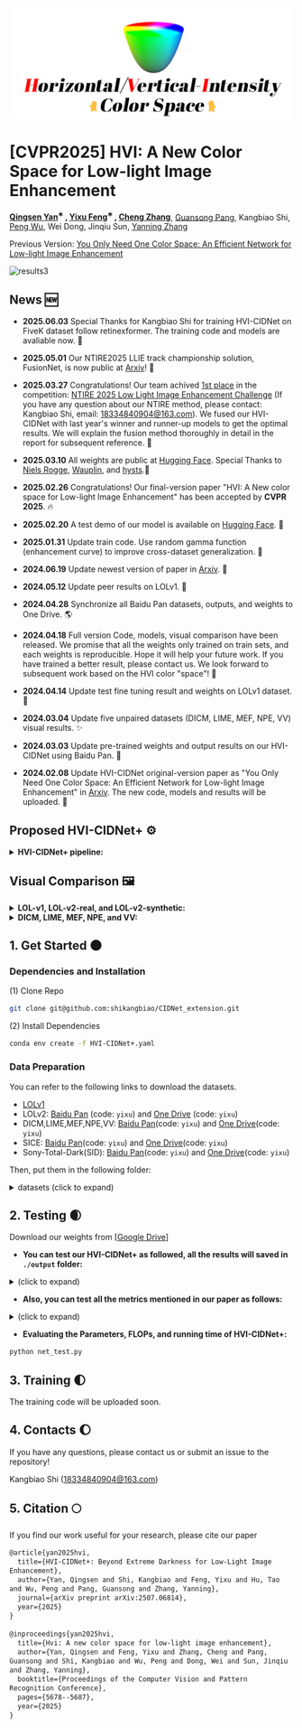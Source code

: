 &nbsp;

<p align="center"> <img src="pic/logo.png" width="500px"> </p>

# [CVPR2025] HVI: A New Color Space for Low-light Image Enhancement

**[Qingsen Yan](https://scholar.google.com/citations?user=BSGy3foAAAAJ)<sup>∗ </sup>, [Yixu Feng](https://scholar.google.com/citations?user=WljJ2HUAAAAJ)<sup>∗ </sup>, [Cheng Zhang](https://scholar.google.com/citations?user=L_Av9NcAAAAJ)**,  [Guansong Pang](https://scholar.google.com/citations?user=1ZO7pHkAAAAJ), Kangbiao Shi, [Peng Wu](https://scholar.google.com/citations?user=QkNqUH4AAAAJ), Wei Dong, Jinqiu Sun,  [Yanning Zhang](https://scholar.google.com/citations?user=-wzlS7QAAAAJ)

Previous Version: [You Only Need One Color Space: An Efficient Network for Low-light Image Enhancement](https://arxiv.org/abs/2402.05809)

![results3](./pic/ui.png)

</details>

## News 🆕
- **2025.06.03** Special Thanks for Kangbiao Shi for training HVI-CIDNet on FiveK dataset follow retinexformer. The training code and models are avaliable now. 🔆
- **2025.05.01** Our NTIRE2025 LLIE track championship solution, FusionNet, is now public at [Arxiv](https://arxiv.org/pdf/2504.19295)! 📝
- **2025.03.27** Congratulations! Our team achived [1st place](https://drive.google.com/file/d/1CSXNssZQK5Y_KUWUx3_nYLv-plJn_K43/view) in the competition: [NTIRE 2025 Low Light Image Enhancement Challenge](https://codalab.lisn.upsaclay.fr/competitions/21636) (If you have any question about our NTIRE method, please contact: Kangbiao Shi, email: 18334840904@163.com). We fused our HVI-CIDNet with last year's winner and runner-up models to get the optimal results. We will explain the fusion method thoroughly in detail in the report for subsequent reference. 🚀
- **2025.03.10** All weights are public at [Hugging Face](https://huggingface.co/papers/2502.20272). Special Thanks to [Niels Rogge](https://github.com/NielsRogge), [Wauplin](https://github.com/Wauplin), and [hysts](https://huggingface.co/hysts).🔆
- **2025.02.26** Congratulations! Our final-version paper "HVI: A New color space for Low-light Image Enhancement" has been accepted by **CVPR 2025**. 🔥
- **2025.02.20** A test demo of our model is available on [Hugging Face](https://huggingface.co/spaces/Fediory/HVI-CIDNet_Low-light-Image-Enhancement_). 🤗
- **2025.01.31** Update train code. Use random gamma function (enhancement curve) to improve cross-dataset generalization. 🔆
- **2024.06.19** Update newest version of paper in [Arxiv](https://arxiv.org/abs/2402.05809). 📝
- **2024.05.12** Update peer results on LOLv1. 🤝
- **2024.04.28** Synchronize all Baidu Pan datasets, outputs, and weights to One Drive. 🌎
- **2024.04.18** Full version Code, models, visual comparison have been released. We promise that all the weights only trained on train sets, and each weights is reproducible. Hope it will help your future work. If you have trained a better result, please contact us. We look forward to subsequent work based on the HVI color "space"! 💎

- **2024.04.14** Update test fine tuning result and weights on LOLv1 dataset. 🧾

- **2024.03.04** Update five unpaired datasets (DICM, LIME, MEF, NPE, VV) visual results. ✨

- **2024.03.03** Update pre-trained weights and output results on our HVI-CIDNet using Baidu Pan. 🧾

- **2024.02.08** Update HVI-CIDNet original-version paper as "You Only Need One Color Space: An Efficient Network for Low-light Image Enhancement" in [Arxiv](https://arxiv.org/abs/2402.05809v1). The new code, models and results will be uploaded. 🎈



## Proposed HVI-CIDNet+ ⚙ 

<details close>
<summary><b>HVI-CIDNet+ pipeline:</b></summary>

![results3](./pic/pipeline.png)

</details>

## Visual Comparison 🖼 
<details close>
<summary><b>LOL-v1, LOL-v2-real, and LOL-v2-synthetic:</b></summary>

![results1](./pic/LOL.png)

</details>

<details close>
<summary><b>DICM, LIME, MEF, NPE, and VV:</b></summary>

![results2](./pic/unpaired.png)


</details>

## 1. Get Started 🌑

### Dependencies and Installation

(1) Clone Repo

```bash
git clone git@github.com:shikangbiao/CIDNet_extension.git
```

(2) Install Dependencies

```bash
conda env create -f HVI-CIDNet+.yaml
```


### Data Preparation

You can refer to the following links to download the datasets.

- [LOLv1](https://daooshee.github.io/BMVC2018website/)
- LOLv2: [Baidu Pan](https://pan.baidu.com/s/17KTa-6GUUW22Q49D5DhhWw?pwd=yixu) (code: `yixu`) and  [One Drive](https://1drv.ms/u/c/2985db836826d183/EYPRJmiD24UggCmCAQAAAAABEbg62rx0FG21FwLQq0jzLg?e=Im12UA) (code: `yixu`) 
- DICM,LIME,MEF,NPE,VV: [Baidu Pan](https://pan.baidu.com/s/1FZ5HWT30eghGuaAqqpJGaw?pwd=yixu)(code: `yixu`) and [One Drive](https://1drv.ms/f/s!AoPRJmiD24UphBNGBbsDmSwppNPf?e=2yGImv)(code: `yixu`)
- SICE: [Baidu Pan](https://pan.baidu.com/s/13ghnpTBfDli3mAzE3vnwHg?pwd=yixu)(code: `yixu`) and [One Drive](https://1drv.ms/u/s!AoPRJmiD24UphAlaTIekdMLwLZnA?e=WxrfOa)(code: `yixu`)
- Sony-Total-Dark(SID): [Baidu Pan](https://pan.baidu.com/s/1mpbwVscbAfQJtkrrzBzJng?pwd=yixu)(code: `yixu`) and [One Drive](https://1drv.ms/u/s!AoPRJmiD24UphAie9l0DuMN20PB7?e=Zc5DcA)(code: `yixu`)

Then, put them in the following folder:

<details close> <summary>datasets (click to expand)</summary>

```
├── datasets
	├── DICM
	├── LIME
	├── LOLdataset
		├── our485
			├──low
			├──high
		├── eval15
			├──low
			├──high
	├── LOLv2
		├── Real_captured
			├── Train
				├── Low
				├── Normal
			├── Test
				├── Low
				├── Normal
		├── Synthetic
			├── Train
				├── Low
				├── Normal
			├── Test
				├── Low
				├── Normal
	├── MEF
	├── NPE
	├── SICE
		├── Dataset
			├── eval
				├── target
				├── test
			├── label
			├── train
				├── 1
				├── 2
				...
		├── SICE_Grad
		├── SICE_Mix
		├── SICE_Reshape
	├── Sony_total_dark
		├── eval
			├── long
			├── short
		├── test
			├── long
				├── 10003
				├── 10006
				...
			├── short
				├── 10003
				├── 10006
				...
		├── train
			├── long
				├── 00001
				├── 00002
				...
			├── short
				├── 00001
				├── 00002
				...
	├── VV
```
</details>

## 2. Testing 🌒


Download our weights from [[Google Drive](https://drive.google.com/drive/folders/1bHNXq-3nSxh0QeyeG4dqcxtXw-Y-JbUY?usp=drive_link)]

- **You can test our HVI-CIDNet+ as followed, all the results will saved in `./output` folder:**

<details close> <summary>(click to expand)</summary>

```bash
# LOLv1
python eval.py --lol

# LOLv2-real
python eval.py --lol_v2_real

# LOLv2-syn
python eval.py --lol_v2_syn

# SICE
python eval.py --SICE_grad # output SICE_grad
python eval.py --SICE_mix # output SICE_mix

# Sony-Total-Dark
python eval_SID.py --SID

# five unpaired datasets DICM, LIME, MEF, NPE, VV. 
# You can change "--DICM" to the other unpaired datasets "LIME, MEF, NPE, VV".
python eval.py --unpaired --DICM
```

</details>

- **Also, you can test all the metrics mentioned in our paper as follows:**
  
  
<details close> <summary>(click to expand)</summary>

```bash
# LOLv1
python measure.py --lol

# LOLv2-real
python measure.py --lol_v2_real

# LOLv2-syn
python measure.py --lol_v2_syn

# Sony-Total-Dark
python measure_SID.py --SID

# SICE-Grad
python measure.py --SICE_grad

# SICE-Mix
python measure.py --SICE_mix

# five unpaired datasets DICM, LIME, MEF, NPE, VV. 
# You can change "--DICM" to the other unpaired datasets "LIME, MEF, NPE, VV".
python measure_niqe_bris.py --DICM

# Note: Following LLFlow, KinD, and Retinxformer, we have also adjusted the brightness of the output image produced by the network, based on the average value of GroundTruth (GT). This only works in paired datasets. If you want to measure it, please add "--use_GT_mean".
# 
# e.g.
python measure.py --lol --use_GT_mean
  
```

</details>

- **Evaluating the Parameters, FLOPs, and running time of HVI-CIDNet+:**

```bash
python net_test.py
```


## 3. Training 🌓

The training code will be uploaded soon.

## 4. Contacts 🌔

If you have any questions, please contact us or submit an issue to the repository!

Kangbiao Shi (18334840904@163.com)

## 5. Citation 🌕

If you find our work useful for your research, please cite our paper

```
@article{yan2025hvi,
  title={HVI-CIDNet+: Beyond Extreme Darkness for Low-Light Image Enhancement},
  author={Yan, Qingsen and Shi, Kangbiao and Feng, Yixu and Hu, Tao and Wu, Peng and Pang, Guansong and Zhang, Yanning},
  journal={arXiv preprint arXiv:2507.06814},
  year={2025}
}

@inproceedings{yan2025hvi,
  title={Hvi: A new color space for low-light image enhancement},
  author={Yan, Qingsen and Feng, Yixu and Zhang, Cheng and Pang, Guansong and Shi, Kangbiao and Wu, Peng and Dong, Wei and Sun, Jinqiu and Zhang, Yanning},
  booktitle={Proceedings of the Computer Vision and Pattern Recognition Conference},
  pages={5678--5687},
  year={2025}
}
```
